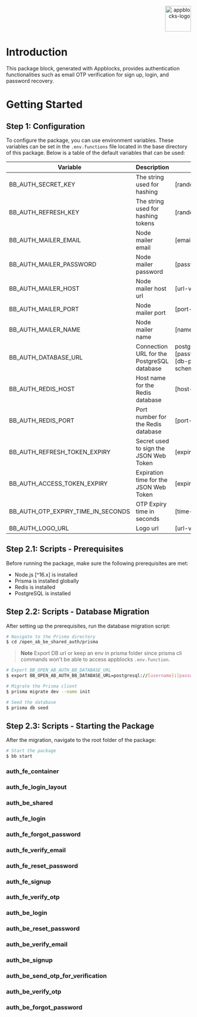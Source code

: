 <p align="right">
  <a href="https://appblocks.com" target="_blank">
    <img alt="appblocks-logo" height="70" alt="Appblocks Logo" src=""/>
  </a>
</p>

# Introduction

This package block, generated with Appblocks, provides authentication functionalities such as email OTP verification for sign up, login, and password recovery.

# Getting Started

## Step 1: Configuration

To configure the package, you can use environment variables. These variables can be set in the `.env.functions` file located in the base directory of this package. Below is a table of the default variables that can be used:

| Variable                           | Description                                | Value                                                                          |
| ---------------------------------- | ------------------------------------------ | ------------------------------------------------------------------------------ |
| BB_AUTH_SECRET_KEY                 | The string used for hashing                | [random-string]                                                                |
| BB_AUTH_REFRESH_KEY                | The string used for hashing tokens         | [random-string]                                                                |
| BB_AUTH_MAILER_EMAIL               | Node mailer email                          | [email-value]                                                                  |
| BB_AUTH_MAILER_PASSWORD            | Node mailer password                       | [password-value]                                                               |
| BB_AUTH_MAILER_HOST                | Node mailer host url                       | [url-value]                                                                    |
| BB_AUTH_MAILER_PORT                | Node mailer port                           | [port-value]                                                                   |
| BB_AUTH_MAILER_NAME                | Node mailer name                           | [name-value]                                                                   |
| BB_AUTH_DATABASE_URL               | Connection URL for the PostgreSQL database | postgresql://[username]:[password]@localhost:[db-port]/[db-name]?schema=public |
| BB_AUTH_REDIS_HOST                 | Host name for the Redis database           | [host-value]                                                                   |
| BB_AUTH_REDIS_PORT                 | Port number for the Redis database         | [port-value]                                                                   |
| BB_AUTH_REFRESH_TOKEN_EXPIRY       | Secret used to sign the JSON Web Token     | [expiry-value]                                                                 |
| BB_AUTH_ACCESS_TOKEN_EXPIRY        | Expiration time for the JSON Web Token     | [expiry-value]                                                                 |
| BB_AUTH_OTP_EXPIRY_TIME_IN_SECONDS | OTP Expiry time in seconds                 | [time-value]                                                                   |
| BB_AUTH_LOGO_URL                   | Logo url                                   | [url-value]                                                                    |

## Step 2.1: Scripts - Prerequisites

Before running the package, make sure the following prerequisites are met:

- Node.js [^16.x] is installed
- Prisma is installed globally
- Redis is installed
- PostgreSQL is installed

## Step 2.2: Scripts - Database Migration

After setting up the prerequisites, run the database migration script:

```sh
# Navigate to the Prisma directory
$ cd /open_ab_be_shared_auth/prisma
```

> **Note**
> Export DB url or keep an env in prisma folder since prisma cli commands won't be able to access appblocks `.env.function`.

```sh
# Export BB_OPEN_AB_AUTH_BB_DATABASE_URL
$ export BB_OPEN_AB_AUTH_BB_DATABASE_URL=postgresql://[username]:[password]@localhost:[db-port]/[db-name]?schema=public
```

```sh
# Migrate the Prisma client
$ prisma migrate dev --name init
```

```sh
# Seed the database
$ prisma db seed
```

## Step 2.3: Scripts - Starting the Package

After the migration, navigate to the root folder of the package:

```sh
# Start the package
$ bb start
```



### auth_fe_container 
### auth_fe_login_layout 
### auth_be_shared 

### auth_fe_login 
### auth_fe_forgot_password 
### auth_fe_verify_email 
### auth_fe_reset_password 
### auth_fe_signup 
### auth_fe_verify_otp 

### auth_be_login 
### auth_be_reset_password 
### auth_be_verify_email 
### auth_be_signup 
### auth_be_send_otp_for_verification 
### auth_be_verify_otp 
### auth_be_forgot_password 